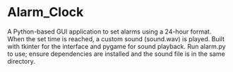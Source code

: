 # Alarm_Clock

A Python-based GUI application to set alarms using a 24-hour format. When the set time is reached, a custom sound (sound.wav) is played. Built with tkinter for the interface and pygame for sound playback. Run alarm.py to use; ensure dependencies are installed and the sound file is in the same directory.

